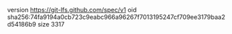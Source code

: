 version https://git-lfs.github.com/spec/v1
oid sha256:74fa9194a0cb723c9eabc966a96267f7013195247cf709ee3179baa2d54186b9
size 3317
